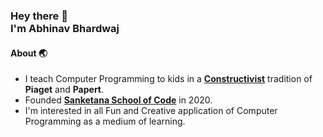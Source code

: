 <h3>
  Hey there 👋<br>
  I'm Abhinav Bhardwaj
</h3>

#### About 🌏
- I teach Computer Programming to kids in a **[Constructivist](https://en.wikipedia.org/wiki/Constructivism_(philosophy_of_education))** tradition of **Piaget** and **Papert**.
- Founded **[Sanketana School of Code](https://www.sanketana.com)** in 2020.
- I'm interested in all Fun and Creative application of Computer Programming as a medium of learning.
